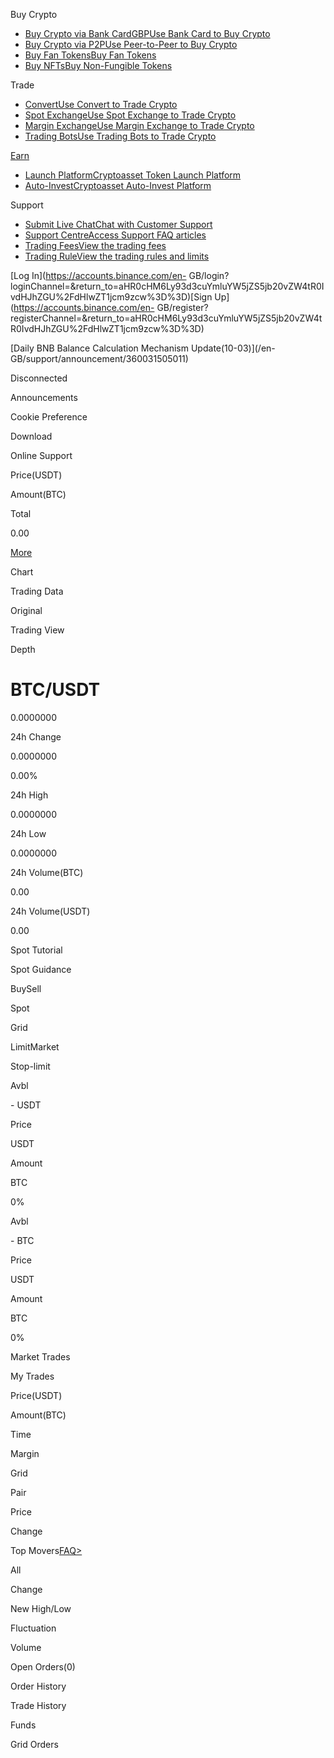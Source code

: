 [](https://www.binance.com/en-GB/)

Buy Crypto

  * [Buy Crypto via Bank CardGBPUse Bank Card to Buy Crypto](https://www.binance.com/en-GB/crypto/buy/GBP/BTC)
  * [Buy Crypto via P2PUse Peer-to-Peer to Buy Crypto](https://p2p.binance.com/en-GB/trade/all-payments/USDT?fiat=GBP)
  * [Buy Fan TokensBuy Fan Tokens](https://www.binance.com/en-GB/fan-token)
  * [Buy NFTsBuy Non-Fungible Tokens](https://www.binance.com/en-GB/nft/home)

Trade

  * [ConvertUse Convert to Trade Crypto](https://www.binance.com/en-GB/convert)
  * [Spot ExchangeUse Spot Exchange to Trade Crypto](https://www.binance.com/en-GB/markets/spot_margin-FIAT)
  * [Margin ExchangeUse Margin Exchange to Trade Crypto](https://www.binance.com/en-GB/trade?type=cross)
  * [Trading BotsUse Trading Bots to Trade Crypto](https://www.binance.com/en-GB/trading-bots)

[Earn](https://www.binance.com/en-GB/earn)

  * [Launch PlatformCryptoasset Token Launch Platform](https://launchpad.binance.com/en-GB)
  * [Auto-InvestCryptoasset Auto-Invest Platform](https://www.binance.com/en-GB/auto-invest/)

Support

  * [Submit Live ChatChat with Customer Support](https://www.binance.com/en-GB/chat)
  * [Support CentreAccess Support FAQ articles](https://www.binance.com/en-GB/support)
  * [Trading FeesView the trading fees](https://www.binance.com/en-GB/fee/trading)
  * [Trading RuleView the trading rules and limits](https://www.binance.com/en-GB/trade-rule)

[Log In](https://accounts.binance.com/en-
GB/login?loginChannel=&return_to=aHR0cHM6Ly93d3cuYmluYW5jZS5jb20vZW4tR0IvdHJhZGU%2FdHlwZT1jcm9zcw%3D%3D)[Sign
Up](https://accounts.binance.com/en-
GB/register?registerChannel=&return_to=aHR0cHM6Ly93d3cuYmluYW5jZS5jb20vZW4tR0IvdHJhZGU%2FdHlwZT1jcm9zcw%3D%3D)

[Daily BNB Balance Calculation Mechanism Update(10-03)](/en-
GB/support/announcement/360031505011)

Disconnected

Announcements

Cookie Preference

Download

Online Support

Price(USDT)

Amount(BTC)

Total

0.00

[More](/en-GB/orderbook/BTC_USDT "orderbook info")

Chart

Trading Data

Original

Trading View

Depth

# BTC/USDT

0.0000000

24h Change

0.0000000



0.00%

24h High

0.0000000

24h Low

0.0000000

24h Volume(BTC)

0.00

24h Volume(USDT)

0.00

Spot Tutorial

Spot Guidance

BuySell

Spot

Grid

LimitMarket

Stop-limit

Avbl

\- USDT

Price

USDT

Amount

BTC

0%

Avbl

\- BTC

Price

USDT

Amount

BTC

0%

Market Trades

My Trades

Price(USDT)

Amount(BTC)

Time

Margin

Grid

Pair

Price

Change

Top Movers[FAQ>](/en-GB/support/faq/18c97e8ab67a4e1b824edd590cae9f16)

All

Change

New High/Low

Fluctuation

Volume

Open Orders(0)

Order History

Trade History

Funds

Grid Orders

